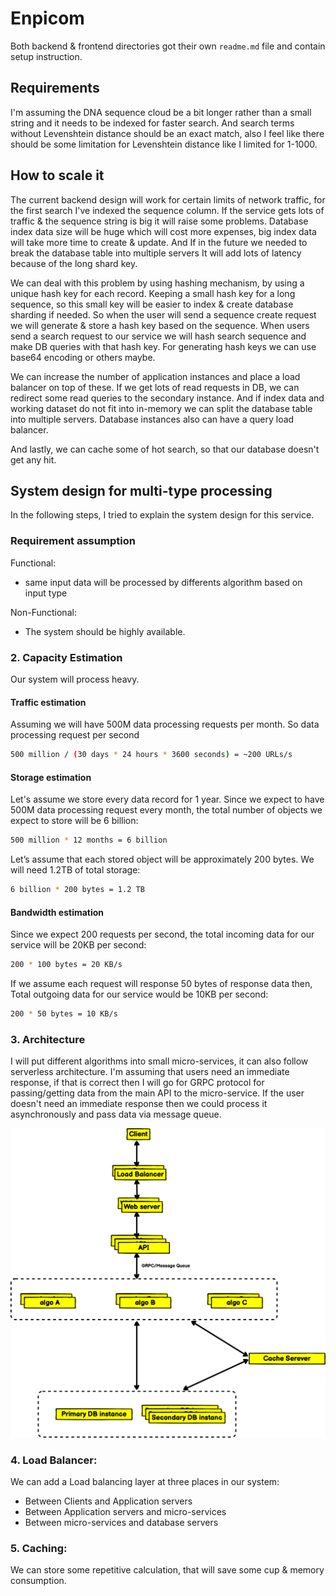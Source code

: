 # Enpicom

Both backend & frontend directories got their own `readme.md` file and contain setup instruction.

## Requirements

I'm assuming the DNA sequence cloud be a bit longer rather than a small string and it needs to be indexed for faster search. And search terms without Levenshtein distance should be an exact match, also I feel like there should be some limitation for Levenshtein distance like I limited for 1-1000.

## How to scale it

The current backend design will work for certain limits of network traffic, for the first search I've indexed the sequence column. If the service gets lots of traffic & the sequence string is big it will raise some problems. Database index data size will be huge which will cost more expenses, big index data will take more time to create & update. And If in the future we needed to break the database table into multiple servers It will add lots of latency because of the long shard key.

We can deal with this problem by using hashing mechanism, by using a unique hash key for each record. Keeping a small hash key for a long sequence, so this small key will be easier to index & create database sharding if needed. So when the user will send a sequence create request we will generate & store a hash key based on the sequence. When users send a search request to our service we will hash search sequence and make DB queries with that hash key. For generating hash keys we can use base64 encoding or others maybe.

We can increase the number of application instances and place a load balancer on top of these. If we get lots of read requests in DB, we can redirect some read queries to the secondary instance. And if index data and working dataset do not fit into in-memory we can split the database table into multiple servers. Database instances also can have a query load balancer.

And lastly, we can cache some of hot search, so that our database doesn't get any hit.

## System design for multi-type processing

In the following steps, I tried to explain the system design for this service.

### Requirement assumption

Functional:

- same input data will be processed by differents algorithm based on input type

Non-Functional:

- The system should be highly available.

### 2. Capacity Estimation

Our system will process heavy.

#### Traffic estimation

Assuming we will have 500M data processing requests per month. So data processing request per second

```bash
500 million / (30 days * 24 hours * 3600 seconds) = ~200 URLs/s
```

#### Storage estimation

Let's assume we store every data record for 1 year. Since we expect to have 500M data processing request every month, the total number of objects we expect to store will be 6 billion:

```bash
500 million * 12 months = 6 billion
```

Let’s assume that each stored object will be approximately 200 bytes. We will need 1.2TB of total storage:

```bash
6 billion * 200 bytes = 1.2 TB
```

#### Bandwidth estimation

Since we expect 200 requests per second, the total incoming data for our service will be 20KB per second:

```bash
200 * 100 bytes = 20 KB/s
```

If we assume each request will response 50 bytes of response data then, Total outgoing data for our service would be 10KB per second:

```bash
200 * 50 bytes = 10 KB/s
```

### 3. Architecture

I will put different algorithms into small micro-services, it can also follow serverless architecture. I'm assuming that users need an immediate response, if that is correct then I will go for GRPC protocol for passing/getting data from the main API to the micro-service. If the user doesn't need an immediate response then we could process it asynchronously and pass data via message queue.

<p align="center">
  <img src="images/architecture.png" alt="architecture" width="800"/>
</p>

### 4. Load Balancer:

We can add a Load balancing layer at three places in our system:

- Between Clients and Application servers
- Between Application servers and micro-services
- Between micro-services and database servers

### 5. Caching:

We can store some repetitive calculation, that will save some cup & memory consumption.

